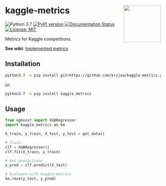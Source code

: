 # kaggle-metrics <img src="https://raw.githubusercontent.com/krzjoa/kaggle-metrics/master/img/kmlogo.png" align="right" width = "120px"/>
![Python 3.7](https://img.shields.io/badge/python-3.7-blue.svg) 
[![PyPI version](https://badge.fury.io/py/kaggle-metrics.svg)](https://badge.fury.io/py/kaggle-metrics ) 
[![Documentation Status](https://readthedocs.org/projects/kaggle-metrics/badge/?version=latest)](https://kaggle-metrics.readthedocs.io/en/latest/?badge=latest) 
[![License: MIT](https://img.shields.io/badge/License-MIT-yellow.svg)](https://opensource.org/licenses/MIT) 

Metrics for Kaggle competitions.

**See wiki**: [Implemented metrics](https://github.com/krzjoa/kaggle-metrics/wiki/Implemented-metrics)

## Installation
```bash
python3.7 -m pip install git+https://github.com/krzjoa/kaggle-metrics.git
```
or:

```bash
python3.7 -m pip install kaggle_metrics
```

## Usage
```python
from xgboost import XGBRegressor
import kaggle_metrics as km

X_train, y_train, X_test, y_test = get_data()

# Train
clf = XGBRegressor()
clf.fit(X_train, y_train)

# Get predictions
y_pred = clf.predict(X_test)

# Evaluate with kaggle-metrics
km.rmse(y_test, y_pred)


```


